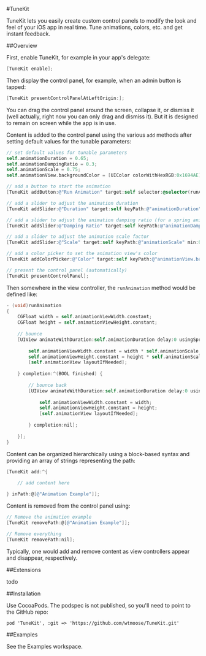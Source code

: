 #TuneKit

TuneKit lets you easily create custom control panels to modify the look and feel of your iOS app in real time. Tune animations, colors, etc. and get instant feedback.

##Overview

First, enable TuneKit, for example in your app's delegate:

```Objective-C
[TuneKit enable];
```
    
Then display the control panel, for example, when an admin button is tapped:

```Objective-C
[TuneKit presentControlPanelAtLeftOrigin:];
```
    
You can drag the control panel around the screen, collapse it, or dismiss it (well actually, right now you can only drag and dismiss it). But it is designed to remain on screen while the app is in use.

Content is added to the control panel using the various `add` methods after setting default values for the tunable parameters:

```Objective-C
// set default values for tunable parameters
self.animationDuration = 0.65;
self.animationDampingRatio = 0.3;
self.animationScale = 0.75;
self.animationView.backgroundColor = [UIColor colorWithHexRGB:0x1694AE];

// add a button to start the animation
[TuneKit addButton:@"Run Animation" target:self selector:@selector(runAnimation)];

// add a slider to adjust the animation duration
[TuneKit addSlider:@"Duration" target:self keyPath:@"animationDuration" min:0.1 max:1.5];

// add a slider to adjust the animation damping ratio (for a spring animation)
[TuneKit addSlider:@"Damping Ratio" target:self keyPath:@"animationDampingRatio" min:0 max:1];

// add a slider to adjust the animation scale factor
[TuneKit addSlider:@"Scale" target:self keyPath:@"animationScale" min:0.25 max:1.25];

// add a color picker to set the animation view's color
[TuneKit addColorPicker:@"Color" target:self keyPath:@"animationView.backgroundColor"];

// present the control panel (automatically)
[TuneKit presentControlPanel];
```

Then somewhere in the view controller, the `runAnimation` method would be defined like:

```Objective-C
- (void)runAnimation
{
    CGFloat width = self.animationViewWidth.constant;
    CGFloat height = self.animationViewHeight.constant;
    
    // bounce
    [UIView animateWithDuration:self.animationDuration delay:0 usingSpringWithDamping:self.animationDampingRatio initialSpringVelocity:0 options:UIViewAnimationOptionBeginFromCurrentState animations:^{
        
        self.animationViewWidth.constant = width * self.animationScale;
        self.animationViewHeight.constant = height * self.animationScale;
        [self.animationView layoutIfNeeded];
        
    } completion:^(BOOL finished) {
        
        // bounce back
        [UIView animateWithDuration:self.animationDuration delay:0 usingSpringWithDamping:self.animationDampingRatio initialSpringVelocity:0 options:UIViewAnimationOptionBeginFromCurrentState animations:^{
            
            self.animationViewWidth.constant = width;
            self.animationViewHeight.constant = height;
            [self.animationView layoutIfNeeded];
            
        } completion:nil];
        
    }];
}
```

Content can be organized hierarchically using a block-based syntax and providing an array of strings representing the path:

```Objective-C
[TuneKit add:^{
    
    // add content here

} inPath:@[@"Animation Example"]];
```

Content is removed from the control panel using:
```Objective-C
// Remove the animation example
[TuneKit removePath:@[@"Animation Example"]];

// Remove everything
[TuneKit removePath:nil];
```

Typically, one would add and remove content as view controllers appear and disappear, respectively.

##Extensions

todo

##Installation

Use CocoaPods. The podspec is not published, so you'll need to point to the GitHub repo:

    pod 'TuneKit', :git => 'https://github.com/wtmoose/TuneKit.git'

##Examples

See the Examples workspace.
